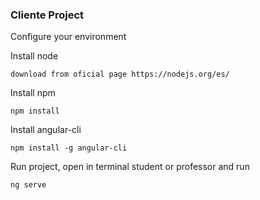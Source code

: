 ### Cliente Project

Configure your environment

Install node

```
download from oficial page https://nodejs.org/es/
```

Install npm

```
npm install
```

Install angular-cli

```
npm install -g angular-cli
```

Run project, open in terminal student or professor and run

```
ng serve
```
